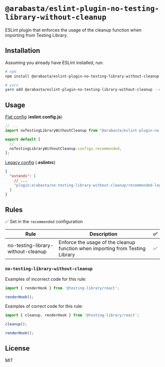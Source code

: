 # `@arabasta/eslint-plugin-no-testing-library-without-cleanup`

ESLint plugin that enforces the usage of the cleanup function when importing from Testing Library.

## Installation

Assuming you already have ESLint installed, run:

```sh
# npm
npm install @arabasta/eslint-plugin-no-testing-library-without-cleanup --save-dev

# yarn
yarn add @arabasta/eslint-plugin-no-testing-library-without-cleanup --dev
```

## Usage

[Flat config](https://eslint.org/docs/latest/use/configure/configuration-files)
(**eslint.config.js**)

```js
// ...
import noTestingLibraryWithoutCleanup from "@arabasta/eslint-plugin-no-testing-library-without-cleanup";

export default [
  // ...
  noTestingLibraryWithoutCleanup.configs.recommended,
];
```

[Legacy config](https://eslint.org/docs/latest/use/configure/configuration-files-deprecated)
(**.eslintrc**)

```json
{
  "extends": [
    // ...
    "plugin:arabasta/no-testing-library-without-cleanup/recommended-legacy"
  ]
}
```

## Rules

✅ Set in the `recommended` configuration

| Rule                                           | Description                                                                               | ✅ |
| ---------------------------------------------- | ----------------------------------------------------------------------------------------- | :-: |
| no-testing-library-without-cleanup             | Enforce the usage of the cleanup function when importing from Testing Library             | ✅ |

### `no-testing-library-without-cleanup`

Examples of incorrect code for this rule:
```js
import { renderHook } from '@testing-library/react';

renderHook();
```

Examples of correct code for this rule:
```js
import { cleanup, renderHook } from '@testing-library/react';

cleanup();

renderHook();
```

## License

MIT
